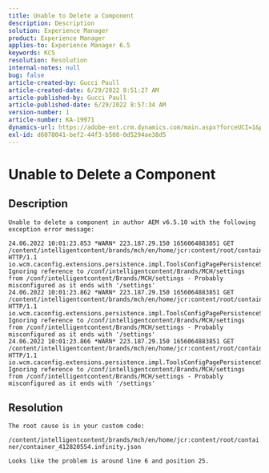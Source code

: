 ```yaml
---
title: Unable to Delete a Component
description: Description
solution: Experience Manager
product: Experience Manager
applies-to: Experience Manager 6.5
keywords: KCS
resolution: Resolution
internal-notes: null
bug: false
article-created-by: Gucci Paull
article-created-date: 6/29/2022 8:51:27 AM
article-published-by: Gucci Paull
article-published-date: 6/29/2022 8:57:34 AM
version-number: 1
article-number: KA-19971
dynamics-url: https://adobe-ent.crm.dynamics.com/main.aspx?forceUCI=1&pagetype=entityrecord&etn=knowledgearticle&id=337dd5a1-88f7-ec11-bb3d-000d3a5b0558
exl-id: d6078041-bef2-44f3-b508-0d5294ae38d5
---
```

# Unable to Delete a Component

## Description


`Unable to delete a component in author AEM v6.5.10 with the following exception error message:`




```
24.06.2022 10:01:23.853 *WARN* 223.187.29.150 1656064883851 GET /content/intelligentcontent/brands/mch/en/home/jcr:content/root/container/container_412820554.infinity.json HTTP/1.1 io.wcm.caconfig.extensions.persistence.impl.ToolsConfigPagePersistenceStrategy Ignoring reference to /conf/intelligentcontent/Brands/MCH/settings from /conf/intelligentcontent/Brands/MCH/settings - Probably misconfigured as it ends with '/settings'
24.06.2022 10:01:23.862 *WARN* 223.187.29.150 1656064883851 GET /content/intelligentcontent/brands/mch/en/home/jcr:content/root/container/container_412820554.infinity.json HTTP/1.1 io.wcm.caconfig.extensions.persistence.impl.ToolsConfigPagePersistenceStrategy Ignoring reference to /conf/intelligentcontent/Brands/MCH/settings from /conf/intelligentcontent/Brands/MCH/settings - Probably misconfigured as it ends with '/settings'
24.06.2022 10:01:23.866 *WARN* 223.187.29.150 1656064883851 GET /content/intelligentcontent/brands/mch/en/home/jcr:content/root/container/container_412820554.infinity.json HTTP/1.1 io.wcm.caconfig.extensions.persistence.impl.ToolsConfigPagePersistenceStrategy Ignoring reference to /conf/intelligentcontent/Brands/MCH/settings from /conf/intelligentcontent/Brands/MCH/settings - Probably misconfigured as it ends with '/settings'
```



## Resolution


`The root cause is in your custom code:`

`/content/intelligentcontent/brands/mch/en/home/jcr:content/root/container/container_412820554.infinity.json`

`Looks like the problem is around line 6 and position 25.`
